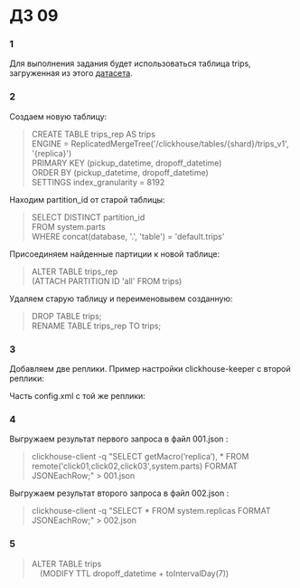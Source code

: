 # ДЗ 09  
### 1  
Для выполнения задания будет использоваться таблица trips, загруженная из этого [датасета](https://clickhouse.com/docs/en/getting-started/example-datasets/nyc-taxi).  
### 2  
Создаем новую таблицу:  
>CREATE TABLE trips_rep AS trips  
ENGINE = ReplicatedMergeTree('/clickhouse/tables/{shard}/trips_v1', '{replica}')  
PRIMARY KEY (pickup_datetime, dropoff_datetime)  
ORDER BY (pickup_datetime, dropoff_datetime)  
SETTINGS index_granularity = 8192

Находим partition_id от старой таблицы:  
>SELECT DISTINCT partition_id  
FROM system.parts  
WHERE concat(database, '.', 'table') = 'default.trips'

Присоединяем найденные партиции к новой таблице:  
>ALTER TABLE trips_rep  
    (ATTACH PARTITION ID 'all' FROM trips)

Удаляем старую таблицу и переименовывем созданную:  
>DROP TABLE trips;  
RENAME TABLE trips_rep TO trips;  
  
### 3  
Добавляем две реплики. Пример настройки clickhouse-keeper c второй реплики:  

Часть config.xml с той же реплики:  
  
### 4  
Выгружаем результат первого запроса в файл 001.json :  
>clickhouse-client -q "SELECT getMacro(‘replica’), * FROM remote('click01,click02,click03',system.parts) FORMAT JSONEachRow;" > 001.json
  
Выгружаем результат второго запроса в файл 002.json :  
>clickhouse-client -q "SELECT * FROM system.replicas FORMAT JSONEachRow;" > 002.json  
  
### 5  
>ALTER TABLE trips  
    &emsp;(MODIFY TTL dropoff_datetime + toIntervalDay(7))

